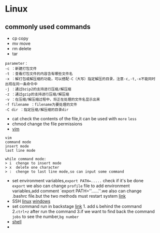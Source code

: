 # Linux
## commonly used commands
* cp  copy
* mv  move
* rm  delete
* tar  
``` tar
parameter： 
-c ：新建打包文件  
-t ：查看打包文件的内容含有哪些文件名  
-x ：解打包或解压缩的功能，可以搭配-C（大写）指定解压的目录，注意-c,-t,-x不能同时出现在同一条命令中  
-j ：通过bzip2的支持进行压缩/解压缩  
-z ：通过gzip的支持进行压缩/解压缩  
-v ：在压缩/解压缩过程中，将正在处理的文件名显示出来  
-f filename ：filename为要处理的文件  
-C dir ：指定压缩/解压缩的目录dir 
```
* cat check the contents of the file,it can be used with `more` `less`
* chmod change the file permissions
* [vim](http://www.runoob.com/linux/linux-vim.html)
```
vim
command mode
insert mode
last line mode

while command mode:
> i  chenge to insert mode 
> x  delete one character 
> :  chenge to last line mode,so can input some command
```
* set environment variables,`export PATH=.....` check if it's be done `export` we also can change `profile` file to add environment variables,add comment `export PATH=''......''.we also can change .bashrc file.but the two methods must restart system [link](http://www.cnblogs.com/amboyna/archive/2008/03/08/1096024.html)
* SSH [linux](http://blog.csdn.net/netwalk/article/details/12952051) [windows](http://fancyseeker.github.io/2013/12/31/ssh_connect/)
* set command run in backstage [link](https://segmentfault.com/a/1190000008314935) 1. add `&` behind the command 2.`ctrl+z` after run the command 3.if we want to find back the command `jobs` to see the number,`bg number`
* [shell](https://zm10.sm-tc.cn/?src=l4uLj8XQ0JzRnZaekZyXmpGY0ZGai9Ccj4%2FQjJeak5PQ&from=derive&depth=9&link_type=60&wap=false&bu=web&v=1&uid=b87b342b088545867359a9e8640c8c9f&restype=1)
* 
